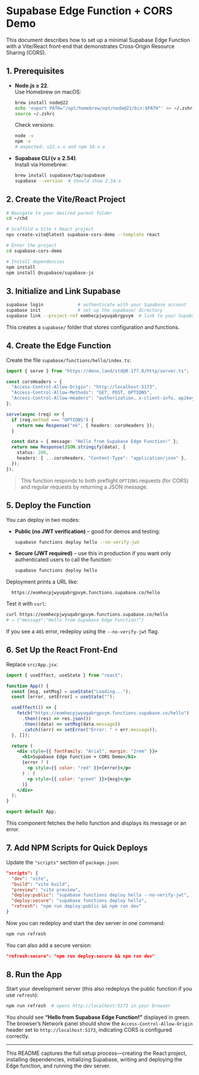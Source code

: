 # Supabase Edge Function + CORS Demo  

This document describes how to set up a minimal Supabase Edge Function with a Vite/React front‑end that demonstrates Cross‑Origin Resource Sharing (CORS).  

## 1. Prerequisites  

- **Node.js ≥ 22**.  
  Use Homebrew on macOS:  
  ```bash  
  brew install node@22  
  echo 'export PATH="/opt/homebrew/opt/node@22/bin:$PATH"' >> ~/.zshrc  
  source ~/.zshrc  
  ```  
  Check versions:  
  ```bash  
  node -v  
  npm -v  
  # expected: v22.x.x and npm 10.x.x  
  ```  

- **Supabase CLI (v ≥ 2.54)**.  
  Install via Homebrew:  
  ```bash  
  brew install supabase/tap/supabase  
  supabase --version  # should show 2.54.x  
  ```  

## 2. Create the Vite/React Project  

```bash  
# Navigate to your desired parent folder  
cd ~/chd  

# Scaffold a Vite + React project  
npx create-vite@latest supabase-cors-demo --template react  

# Enter the project  
cd supabase-cors-demo  

# Install dependencies  
npm install  
npm install @supabase/supabase-js  
```  

## 3. Initialize and Link Supabase  

```bash  
supabase login             # authenticate with your Supabase account  
supabase init              # set up the supabase/ directory  
supabase link --project-ref eomhecpjwyuqabrgpvym  # link to your Supabase project  
```  

This creates a `supabase/` folder that stores configuration and functions.  

## 4. Create the Edge Function  

Create the file `supabase/functions/hello/index.ts`:  

```ts  
import { serve } from "https://deno.land/std@0.177.0/http/server.ts";  

const corsHeaders = {  
  "Access-Control-Allow-Origin": "http://localhost:5173",  
  "Access-Control-Allow-Methods": "GET, POST, OPTIONS",  
  "Access-Control-Allow-Headers": "authorization, x-client-info, apikey, content-type",  
};  

serve(async (req) => {  
  if (req.method === "OPTIONS") {  
    return new Response("ok", { headers: corsHeaders });  
  }  

  const data = { message: "Hello from Supabase Edge Function!" };  
  return new Response(JSON.stringify(data), {  
    status: 200,  
    headers: { ...corsHeaders, "Content-Type": "application/json" },  
  });  
});  
```  

> This function responds to both preflight `OPTIONS` requests (for CORS) and regular requests by returning a JSON message.  

## 5. Deploy the Function  

You can deploy in two modes:  

- **Public (no JWT verification)** – good for demos and testing:  
  ```bash  
  supabase functions deploy hello --no-verify-jwt  
  ```  
- **Secure (JWT required)** – use this in production if you want only authenticated users to call the function:  
  ```bash  
  supabase functions deploy hello  
  ```  

Deployment prints a URL like:  

``  
https://eomhecpjwyuqabrgpvym.functions.supabase.co/hello  
``  

Test it with `curl`:  

```bash  
curl https://eomhecpjwyuqabrgpvym.functions.supabase.co/hello  
# → {"message":"Hello from Supabase Edge Function!"}  
```  

If you see a `401` error, redeploy using the `--no-verify-jwt` flag.  

## 6. Set Up the React Front‑End  

Replace `src/App.jsx`:  

```jsx  
import { useEffect, useState } from "react";  

function App() {  
  const [msg, setMsg] = useState("Loading...");  
  const [error, setError] = useState("");  

  useEffect(() => {  
    fetch("https://eomhecpjwyuqabrgpvym.functions.supabase.co/hello")  
      .then((res) => res.json())  
      .then((data) => setMsg(data.message))  
      .catch((err) => setError("Error: " + err.message));  
  }, []);  

  return (  
    <div style={{ fontFamily: "Arial", margin: "2rem" }}>  
      <h1>Supabase Edge Function + CORS Demo</h1>  
      {error ? (  
        <p style={{ color: "red" }}>{error}</p>  
      ) : (  
        <p style={{ color: "green" }}>{msg}</p>  
      )}  
    </div>  
  );  
}  

export default App;  
```  

This component fetches the hello function and displays its message or an error.  

## 7. Add NPM Scripts for Quick Deploys  

Update the `"scripts"` section of `package.json`:  

```json  
"scripts": {  
  "dev": "vite",  
  "build": "vite build",  
  "preview": "vite preview",  
  "deploy:public": "supabase functions deploy hello --no-verify-jwt",  
  "deploy:secure": "supabase functions deploy hello",  
  "refresh": "npm run deploy:public && npm run dev"  
}  
```  

Now you can redeploy and start the dev server in one command:  

```bash  
npm run refresh  
```  

You can also add a secure version:  

```json  
"refresh:secure": "npm run deploy:secure && npm run dev"  
```  

## 8. Run the App  

Start your development server (this also redeploys the public function if you use `refresh`):  

```bash  
npm run refresh  # opens http://localhost:5173 in your browser  
```  

You should see **“Hello from Supabase Edge Function!”** displayed in green. The browser’s Network panel should show the `Access-Control-Allow-Origin` header set to `http://localhost:5173`, indicating CORS is configured correctly.  

---  

This README captures the full setup process—creating the React project, installing dependencies, initializing Supabase, writing and deploying the Edge function, and running the dev server.
